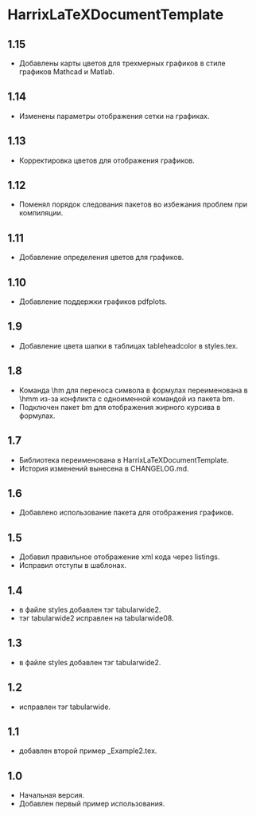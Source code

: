 HarrixLaTeXDocumentTemplate
===========================

1.15
----
 * Добавлены карты цветов для трехмерных графиков в стиле графиков Mathcad и Matlab.

1.14
----
 * Изменены параметры отображения сетки на графиках.

1.13
----
 * Корректировка цветов для отображения графиков.

1.12
----
 * Поменял порядок следования пакетов во избежания проблем при компиляции.

1.11
----
 * Добавление определения цветов для графиков.

1.10
----
 * Добавление поддержки графиков pdfplots.

1.9
---
 * Добавление цвета шапки в таблицах tableheadcolor в styles.tex.

1.8
---
 * Команда \hm для переноса символа в формулах переименована в \hmm из-за конфликта с одноименной командой из пакета bm.
 * Подключен пакет bm для отображения жирного курсива в формулах.
 
1.7
---
 * Библиотека переименована в HarrixLaTeXDocumentTemplate.
 * История изменений вынесена в CHANGELOG.md.

1.6
---
 *  Добавлено использование пакета для отображения графиков.

1.5
---
 * Добавил правильное отображение xml кода через listings.
 * Исправил отступы в шаблонах.

1.4
---
 * в файле styles добавлен тэг tabularwide2.
 * тэг tabularwide2 исправлен на tabularwide08.

1.3
---
 * в файле styles добавлен тэг tabularwide2.

1.2
---
 * исправлен тэг tabularwide.

1.1
---
 * добавлен второй пример _Example2.tex.

1.0
---
 * Начальная версия.
 * Добавлен первый пример использования.